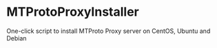 # MTProtoProxyInstaller
One-click script to install MTProto Proxy server on CentOS, Ubuntu and Debian
